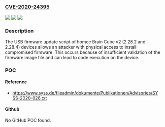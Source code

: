 ### [CVE-2020-24395](https://cve.mitre.org/cgi-bin/cvename.cgi?name=CVE-2020-24395)
![](https://img.shields.io/static/v1?label=Product&message=n%2Fa&color=blue)
![](https://img.shields.io/static/v1?label=Version&message=n%2Fa&color=blue)
![](https://img.shields.io/static/v1?label=Vulnerability&message=n%2Fa&color=brighgreen)

### Description

The USB firmware update script of homee Brain Cube v2 (2.28.2 and 2.28.4) devices allows an attacker with physical access to install compromised firmware. This occurs because of insufficient validation of the firmware image file and can lead to code execution on the device.

### POC

#### Reference
- https://www.syss.de/fileadmin/dokumente/Publikationen/Advisories/SYSS-2020-026.txt

#### Github
No GitHub POC found.

